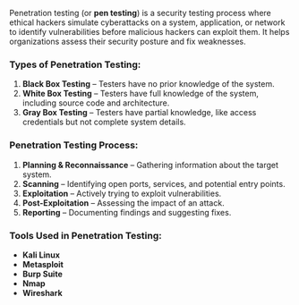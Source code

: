 Penetration testing (or **pen testing**) is a security testing process where ethical hackers simulate cyberattacks on a system, application, or network to identify vulnerabilities before malicious hackers can exploit them. It helps organizations assess their security posture and fix weaknesses.

### **Types of Penetration Testing:**
1. **Black Box Testing** – Testers have no prior knowledge of the system.
2. **White Box Testing** – Testers have full knowledge of the system, including source code and architecture.
3. **Gray Box Testing** – Testers have partial knowledge, like access credentials but not complete system details.

### **Penetration Testing Process:**
1. **Planning & Reconnaissance** – Gathering information about the target system.
2. **Scanning** – Identifying open ports, services, and potential entry points.
3. **Exploitation** – Actively trying to exploit vulnerabilities.
4. **Post-Exploitation** – Assessing the impact of an attack.
5. **Reporting** – Documenting findings and suggesting fixes.

### **Tools Used in Penetration Testing:**
- **Kali Linux**
- **Metasploit**
- **Burp Suite**
- **Nmap**
- **Wireshark**
